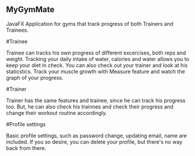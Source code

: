 ## MyGymMate

JavaFX Application for gyms that track progress of both Trainers and Trainees.

#Trainee

Trainee can tracks his own progress of different excercises, both reps and weight. Tracking your daily intake of water, calories and water allows you to keep your diet in check.
You can also check out your trainer and look at his staticstics. Track your muscle growth with Measure feature and watch the graph of your progress.

#Trainer

Trainer has the same features and trainee, since he can track his progress too. 
But, he can also check his trainnes and check their progress and change their workout routine accordingly.

#Profile settings

Basic profile settings, such as password change, updating email, name are included. If you so desire, you can delete your profile, but there's no way back from there.


